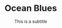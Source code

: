 ---
layout: product-courses
title: Ocean Blues
subtitle: This is a subtitle
description: Lorem ipsum dolor sit amet, consectetur adipiscing elit, sed do eiusmod tempor incididunt ut labore et dolore magna aliqua. Ut enim ad minim veniam, quis nostrud exercitation ullamco laboris nisi ut aliquip ex ea commodo consequat. Duis aute irure dolor in reprehenderit in voluptate velit esse cillum dolore eu fugiat nulla pariatur.
price: $35
type: course
featured_image: /uploads/travel/travel-3.jpg
comparison-images: 
    - before-image: /uploads/courses/ocean-blues-before-1.jpg
      after-image: /uploads/courses/ocean-blues-after-1.jpg
    - before-image: /uploads/courses/ocean-blues-before-2.jpg
      after-image: /uploads/courses/ocean-blues-after-2.jpg
    - before-image: /uploads/courses/ocean-blues-before-3.jpg
      after-image: /uploads/courses/ocean-blues-after-3.jpg
    - before-image: /uploads/courses/ocean-blues-before-4.jpg
      after-image: /uploads/courses/ocean-blues-after-4.jpg
    - before-image: /uploads/courses/ocean-blues-before-5.jpg
      after-image: /uploads/courses/ocean-blues-after-5.jpg
    - before-image: /uploads/courses/ocean-blues-before-6.jpg
      after-image: /uploads/courses/ocean-blues-after-6.jpg
before_after_description: Lorem ipsum dolor sit amet, consectetur adipiscing elit, sed do eiusmod tempor incididunt ut labore et dolore magna aliqua. Ut enim ad minim veniam, quis nostrud exercitation ullamco laboris nisi ut aliquip ex ea commodo consequat. Duis aute irure dolor in reprehenderit in voluptate velit esse cillum dolore eu fugiat nulla pariatur.
slug: ocean-blues
---
